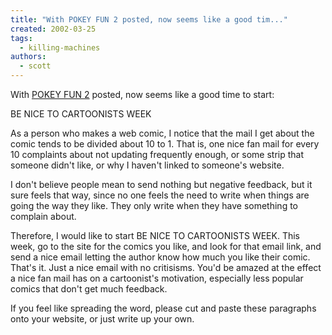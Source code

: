 ```yaml
---
title: "With POKEY FUN 2 posted, now seems like a good tim..."
created: 2002-03-25
tags: 
  - killing-machines
authors: 
  - scott
---
```


With [POKEY FUN 2](http://www.yellow5.com/pokey/hooray/WONDERFULpokey.html) posted, now seems like a good time to start:  
  
BE NICE TO CARTOONISTS WEEK  
  
As a person who makes a web comic, I notice that the mail I get about the comic tends to be divided about 10 to 1. That is, one nice fan mail for every 10 complaints about not updating frequently enough, or some strip that someone didn't like, or why I haven't linked to someone's website.  
  
I don't believe people mean to send nothing but negative feedback, but it sure feels that way, since no one feels the need to write when things are going the way they like. They only write when they have something to complain about.  
  
Therefore, I would like to start BE NICE TO CARTOONISTS WEEK. This week, go to the site for the comics you like, and look for that email link, and send a nice email letting the author know how much you like their comic. That's it. Just a nice email with no critisisms. You'd be amazed at the effect a nice fan mail has on a cartoonist's motivation, especially less popular comics that don't get much feedback.  
  
If you feel like spreading the word, please cut and paste these paragraphs onto your website, or just write up your own.
